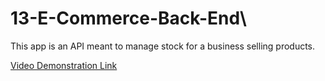 # 13-E-Commerce-Back-End\

This app is an API meant to manage stock for a business selling products.

[Video Demonstration Link](https://drive.google.com/file/d/1aGaAc0yVvB1ruTFzjeEfx08wDEGrij0C/view)